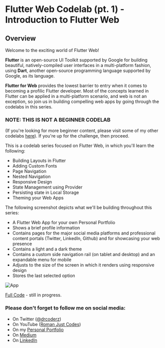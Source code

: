 # Flutter Web Codelab (pt. 1) - Introduction to Flutter Web

## Overview

Welcome to the exciting world of Flutter Web!

**Flutter** is an open-source UI Toolkit supported by Google for building beautiful, natively-compiled user interfaces in a multi-platform fashion, using **Dart**, another open-source programming language supported by Google, as its language.

**Flutter for Web** provides the lowest barrier to entry when it comes to becoming a profilic Flutter developer. Most of the concepts learned in Flutter can be applied in a multi-platform scenario, and web is not an exception, so join us in building compelling web apps by going through the codelabs in this series.

### NOTE: THIS IS NOT A BEGINNER CODELAB

(If you're looking for more beginner content, please visit some of my other codelabs [here](https://romanjustcodes.web.app/#/workshops)). If you're up for the challenge, then proceed.

This is a codelab series focused on Flutter Web, in which you'll learn the following:

- Building Layouts in Flutter
- Adding Custom Fonts
- Page Navigation
- Nested Navigation
- Responsive Design
- State Management using Provider
- Persisting state in Local Storage
- Theming your Web Apps

The following screenshot depicts what we'll be building throughout this series:

- A Flutter Web App for your own Personal Portfolio
- Shows a brief profile information
- Contains pages for the major social media platforms and professional content portals (Twitter, LinkedIn, Github) and for showcasing your web presence
- Contains a light and a dark theme
- Contains a custom side navigation rail (on tablet and desktop) and an expandable menu for mobile
- Adjusts to the size of the screen in which it renders using responsive design
- Stores the last selected option

![App](https://firebasestorage.googleapis.com/v0/b/romanjustcodes.appspot.com/o/flutterweb_codelabs%2Fimg_initial.gif?alt=media&token=f424bc95-3cb5-4650-8e7d-7f83f0f8a0f4)

[Full Code](https://github.com/romanejaquez/flutter-forward-portfolio.git) - still in progress. 

### Please don't forget to follow me on social media:

- On Twitter ([@drcoderz](https://www.twitter.com/drcoderz))
- On YouTube ([Roman Just Codes](https://www.youtube.com/channel/UCKsp3r1ERjCpKJtD2n5WtPg))
- On my [Personal Portfolio](https://romanjustcodes.web.app/)
- On [Medium](https://medium.com/@romanejaquez)
- On [LinkedIn](https://www.linkedin.com/in/roman-jaquez-8941a424/)